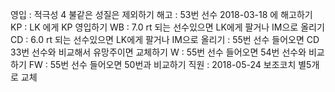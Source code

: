 영입	: 적극성 4 불같은 성질은 제외하기
해고	: 53번 선수 2018-03-18 에 해고하기
KP	: LK 에게 KP 영입하기
WB	: 7.0 rt 되는 선수있으면 LK에게 팔거나 IM으로 올리기
CD	: 6.0 rt 되는 선수있으면 LK에게 팔거나 IM으로 올리기
	: 55번 선수 들어오면 CD 33번 선수와 비교해서 유망주이면 교체하기
W	: 55번 선수 들어오면 54번 선수와 비교하기
FW	: 55번 선수 들어오면 50번과 비교하기
직원	: 2018-05-24 보조코치 별5개로 교체
